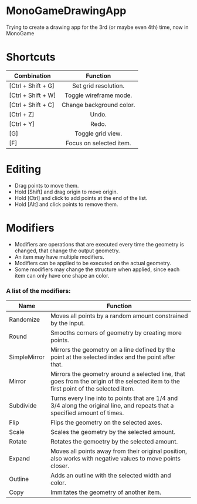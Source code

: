 # MonoGameDrawingApp
Trying to create a drawing app for the 3rd (or maybe even 4th) time, now in MonoGame
# Shortcuts
| Combination | Function |
| --- | :-: |
| [Ctrl + Shift + G] | Set grid resolution.
| [Ctrl + Shift + W] | Toggle wireframe mode.
| [Ctrl + Shift + C] | Change background color.
| [Ctrl + Z] | Undo. |
| [Ctrl + Y] | Redo. |
| [G] | Toggle grid view. | (only visual, to actually disable the grid set resolution to 0)
| [F] | Focus on selected item. |
# Editing
 - Drag points to move them.
 - Hold [Shift] and drag origin to move origin.
 - Hold [Ctrl] and click to add points at the end of the list.
 - Hold [Alt] and click points to remove them.
# Modifiers
 - Modifiers are operations that are executed every time the geometry is changed, that change the output geometry.  
 - An item may have multiple modifiers.  
 - Modifiers can be applied to be executed on the actual geometry.  
 - Some modifiers may change the structure when applied, since each item can only have one shape an color.  
### A list of the modifiers:
| Name | Function |
| --- | --- |
| Randomize | Moves all points by a random amount constrained by the input. |
| Round | Smooths corners of geometry by creating more points. |
| SimpleMirror | Mirrors the geometry on a line defined by the point at the selected index and the point after that. |
| Mirror | Mirrors the geometry around a selected line, that goes from the origin of the selected item to the first point of the selected item. |
| Subdivide | Turns every line into to points that are 1/4 and 3/4 along the original line, and repeats that a specified amount of times. |
| Flip | Flips the geometry on the selected axes. |
| Scale | Scales the geometry by the selected amount. |
| Rotate | Rotates the gemoetry by the selected amount. |
| Expand | Moves all points away from their original position, also works with negative values to move points closer. |
| Outline | Adds an outline with the selected width and color. |
| Copy | Immitates the geometry of another item. |
